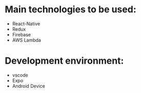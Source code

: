 # Main technologies to be used:

- React-Native
- Redux
- Firebase
- AWS Lambda

# Development environment:

- vscode
- Expo
- Android Device
